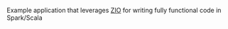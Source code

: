 Example application that leverages [ZIO](https://github.com/zio/zio) for writing fully functional code in Spark/Scala